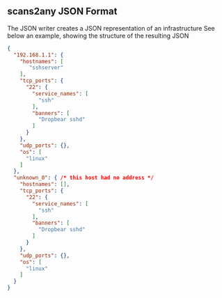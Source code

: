 ## scans2any JSON Format

The JSON writer creates a JSON representation of an infrastructure
See below an example, showing the structure of the resulting JSON

```json
{
  "192.168.1.1": {
    "hostnames": [
       "sshserver"
    ],
    "tcp_ports": {
      "22": {
        "service_names": [
          "ssh"
        ],
        "banners": [
          "Dropbear sshd"
        ]
      }
    },
    "udp_ports": {},
    "os": [
      "linux"
    ]
  },
  "unknown_0": { /* this host had no address */
    "hostnames": [],
    "tcp_ports": {
      "22": {
        "service_names": [
          "ssh"
        ],
        "banners": [
          "Dropbear sshd"
        ]
      }
    },
    "udp_ports": {},
    "os": [
      "linux"
    ]
  }
}
```
